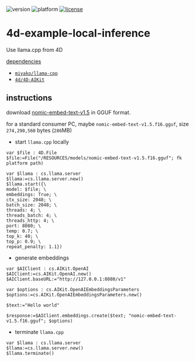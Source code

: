 ![version](https://img.shields.io/badge/version-21%2B-3B69E9)
![platform](https://img.shields.io/static/v1?label=platform&message=mac-intel%20|%20mac-arm%20|%20win-64&color=blue)
[![license](https://img.shields.io/github/license/miyako/4d-example-local-inference)](LICENSE)

# 4d-example-local-inference
Use llama.cpp from 4D

[dependencies](https://github.com/miyako/4d-example-local-inference/blob/main/local-inference/Project/Sources/dependencies.json)

* [`miyako/llama-cpp`](https://github.com/miyako/llama-cpp)
* [`4d/4D-AIKit`](https://github.com/4d/4D-AIKit)
 
## instructions

download [nomic-embed-text-v1.5](https://huggingface.co/nomic-ai/nomic-embed-text-v1.5-GGUF) in GGUF format.

for a standard consumer PC, maybe `nomic-embed-text-v1.5.f16.gguf`, size `274,290,560` bytes (`286`MB)

* start `llama.cpp` locally

```4d
var $file : 4D.File
$file:=File("/RESOURCES/models/nomic-embed-text-v1.5.f16.gguf"; fk platform path)

var $llama : cs.llama.server
$llama:=cs.llama.server.new()
$llama.start({\
model: $file; \
embeddings: True; \
ctx_size: 2048; \
batch_size: 2048; \
threads: 4; \
threads_batch: 4; \
threads_http: 4; \
port: 8080; \
temp: 0.7; \
top_k: 40; \
top_p: 0.9; \
repeat_penalty: 1.1})
```

* generate embeddings

```4d
var $AIClient : cs.AIKit.OpenAI
$AIClient:=cs.AIKit.OpenAI.new()
$AIClient.baseURL:="http://127.0.0.1:8080/v1"

var $options : cs.AIKit.OpenAIEmbeddingsParameters
$options:=cs.AIKit.OpenAIEmbeddingsParameters.new()

$text:="Hello world"

$response:=$AIClient.embeddings.create($text; "nomic-embed-text-v1.5.f16.gguf"; $options)
```

* terminate `llama.cpp`

```4d
var $llama : cs.llama.server
$llama:=cs.llama.server.new()
$llama.terminate()
``` 
